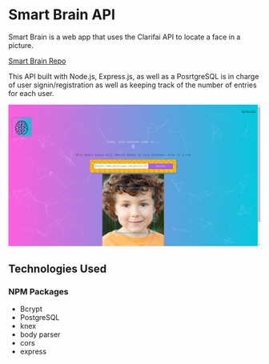 # Smart Brain API

Smart Brain is a web app that uses the Clarifai API to locate a face in a picture.

[Smart Brain Repo](https://github.com/mdammar786/SmartBrain)

This API built with Node.js, Express.js, as well as a PosrtgreSQL is in charge of user signin/registration as well as keeping track of the number of entries for each user.

![1650018765496.png](image/README/1650018765496.png)

## Technologies Used

### NPM Packages

* Bcrypt
* PostgreSQL
* knex
* body parser
* cors
* express

